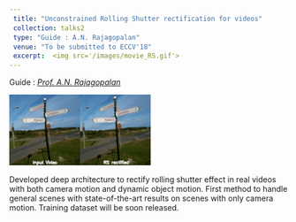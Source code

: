 ```yaml
---
 title: "Unconstrained Rolling Shutter rectification for videos"
 collection: talks2
 type: "Guide : A.N. Rajagopalan"
 venue: "To be submitted to ECCV'18"
 excerpt:  <img src='/images/movie_RS.gif'> 
---
```


Guide : [*Prof. A.N. Rajagopalan*](http://www.ee.iitm.ac.in/ipcvlab/faculty)

<img src='/images/movie_RS.gif'> 

Developed deep architecture to rectify rolling shutter effect in real videos with both camera motion and dynamic object motion. First method to handle general scenes with state-of-the-art results on scenes with only camera motion. Training dataset will be soon released.

